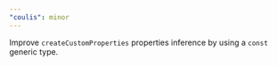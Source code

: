```yaml
---
"coulis": minor
---
```


Improve `createCustomProperties` properties inference by using a `const` generic type.

